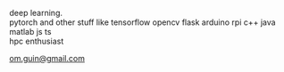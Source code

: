 deep learning. \
pytorch and other stuff like tensorflow opencv flask arduino rpi c++ java matlab js ts \
hpc enthusiast

om.guin@gmail.com
